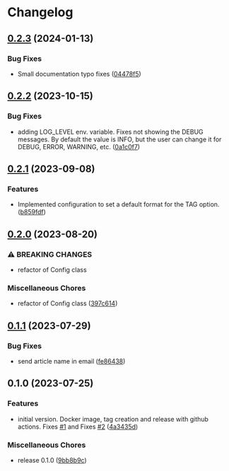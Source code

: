 # Changelog

## [0.2.3](https://github.com/natilou/wallabag-kindle-consumer/compare/v0.2.2...v0.2.3) (2024-01-13)


### Bug Fixes

* Small documentation typo fixes ([04478f5](https://github.com/natilou/wallabag-kindle-consumer/commit/04478f53ac61a427013f30e5d62c4aa44beb06cc))

## [0.2.2](https://github.com/natilou/wallabag-kindle-consumer/compare/v0.2.1...v0.2.2) (2023-10-15)


### Bug Fixes

* adding LOG_LEVEL env. variable. Fixes not showing the DEBUG messages. By default the value is INFO, but the user can change it for DEBUG, ERROR, WARNING, etc. ([0a1c0f7](https://github.com/natilou/wallabag-kindle-consumer/commit/0a1c0f75ef400a404613e7c4d0d164212ec755f1))

## [0.2.1](https://github.com/natilou/wallabag-kindle-consumer/compare/v0.2.0...v0.2.1) (2023-09-08)


### Features

* Implemented configuration to set a default format for the TAG option. ([b859fdf](https://github.com/natilou/wallabag-kindle-consumer/commit/b859fdf0f6edf3b6f60cdc00e868b58477d81af5))

## [0.2.0](https://github.com/natilou/wallabag-kindle-consumer/compare/v0.1.1...v0.2.0) (2023-08-20)


### ⚠ BREAKING CHANGES

* refactor of Config class

### Miscellaneous Chores

* refactor of Config class ([397c614](https://github.com/natilou/wallabag-kindle-consumer/commit/397c6141fe6e433ad3f4938b655a705adf07f421))

## [0.1.1](https://github.com/natilou/wallabag-kindle-consumer/compare/v0.1.0...v0.1.1) (2023-07-29)


### Bug Fixes

* send article name in email ([fe86438](https://github.com/natilou/wallabag-kindle-consumer/commit/fe8643864964def2f8560812a83c66eb76a2050c))

## 0.1.0 (2023-07-25)


### Features

* initial version. Docker image, tag creation and release with github actions. Fixes [#1](https://github.com/natilou/wallabag-kindle-consumer/issues/1) and Fixes [#2](https://github.com/natilou/wallabag-kindle-consumer/issues/2) ([4a3435d](https://github.com/natilou/wallabag-kindle-consumer/commit/4a3435dab5d2fa3c548841e10bca39557fda7d44))


### Miscellaneous Chores

* release 0.1.0 ([9bb8b9c](https://github.com/natilou/wallabag-kindle-consumer/commit/9bb8b9c8cd41e91a8470dcc588f56b5e9b511e75))
